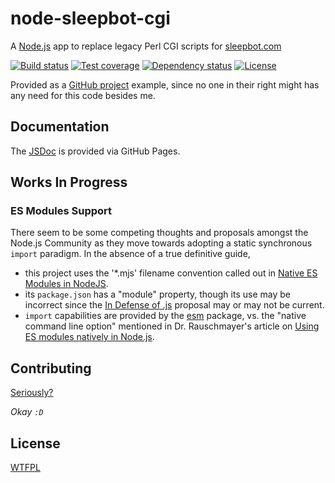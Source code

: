 # node-sleepbot-cgi

A [Node.js](https://nodejs.org) app to replace legacy Perl CGI scripts for [sleepbot.com](http://sleepbot.com)

  [![Build status][travis-img]][travis-url]
  [![Test coverage][coveralls-img]][coveralls-url]
  [![Dependency status][david-img]][david-url]
  [![License][license-img]][license-url]

Provided as a [GitHub project](https://github.com/cantremember/node-sleepbot-cgi) example,
since no one in their right might has any need for this code besides me.


## Documentation

The [JSDoc](https://cantremember.github.io/node-sleepbot-cgi/) is provided via GitHub Pages.


## Works In Progress

### ES Modules Support

There seem to be some competing thoughts and proposals amongst the Node.js Community as they move towards adopting a static synchronous `import` paradigm.
In the absence of a true definitive guide,

- this project uses the '*.mjs' filename convention called out in [Native ES Modules in NodeJS](https://medium.com/@giltayar/native-es-modules-in-nodejs-status-and-future-directions-part-i-ee5ea3001f71).
- its `package.json` has a "module" property,
  though its use may be incorrect since the [In Defense of .js](https://github.com/dherman/defense-of-dot-js/blob/master/proposal.md) proposal may or may not be current.
- `import` capabilities are provided by the [esm](https://github.com/standard-things/esm) package,
  vs. the "native command line option" mentioned in Dr. Rauschmayer's article on [Using ES modules natively in Node.js](http://2ality.com/2017/09/native-esm-node.html).


## Contributing

[Seriously?](CONTRIBUTING.md)

*Okay `:D`*


## License

[WTFPL][license-url]


[travis-img]: https://img.shields.io/travis/cantremember/node-sleepbot-cgi.svg?style=flat-square
[travis-url]: https://travis-ci.org/cantremember/node-sleepbot-cgi
[coveralls-img]: https://img.shields.io/coveralls/cantremember/node-sleepbot-cgi.svg?style=flat-square
[coveralls-url]: https://coveralls.io/r/cantremember/node-sleepbot-cgi
[david-img]: https://img.shields.io/david/cantremember/node-sleepbot-cgi.svg?style=flat-square
[david-url]: https://david-dm.org/cantremember/node-sleepbot-cgi
[license-img]: https://img.shields.io/badge/license-WTFPL-blue.svg?style=flat-square
[license-url]: http://www.wtfpl.net/
